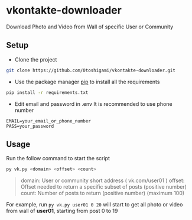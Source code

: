 
# vkontakte-downloader

Download Photo and Video from Wall of specific User or Community

## Setup

- Clone the project

```bash
git clone https://github.com/0toshigami/vkontakte-downloader.git
```

- Use the package manager [pip](https://pip.pypa.io/en/stable/) to install all the requirements

```bash
pip install -r requirements.txt
```

- Edit email and password in .env
It is recommended to use phone number

```
EMAIL=your_email_or_phone_number
PASS=your_password
```

## Usage

Run the follow command to start the script

```bash
py vk.py <domain> <offset> <count>
```

> domain: User or community short address ( vk.com/user01 )
> offset: Offset needed to return a specific subset of posts (positive number)
> count: Number of posts to return (positive number) (maximum 100)

For example, run `py vk.py user01 0 20` will start to get all photo or video from wall of **user01**, starting from post 0 to 19

